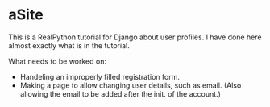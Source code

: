 # aSite
This is a RealPython tutorial for Django about user profiles. I have done here almost exactly what is in the tutorial.

What needs to be worked on:

* Handeling an improperly filled registration form.
* Making a page to allow changing user details, such as email. (Also allowing the email to be added after the init. of the account.)
